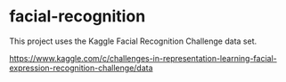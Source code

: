 # facial-recognition

This project uses the Kaggle Facial Recognition Challenge data set.

https://www.kaggle.com/c/challenges-in-representation-learning-facial-expression-recognition-challenge/data

